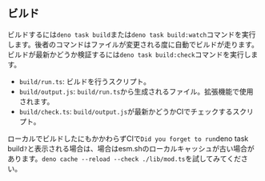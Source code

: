 ## ビルド

ビルドするには`deno task build`または`deno task build:watch`コマンドを実行します。後者のコマンドはファイルが変更される度に自動でビルドが走ります。
ビルドが最新かどうか検証するには`deno task build:check`コマンドを実行します。

- `build/run.ts`: ビルドを行うスクリプト。
- `build/output.js`:
  `build/run.ts`から生成されるファイル。拡張機能で使用されます。
- `build/check.ts`: `build/output.js`が最新かどうかCIでチェックするスクリプト。

ローカルでビルドしたにもかかわらずCIで`Did you forget to run`deno task
build`?`と表示される場合は、場合はesm.shのローカルキャッシュが古い場合があります。`deno cache --reload --check ./lib/mod.ts`を試してみてください。
